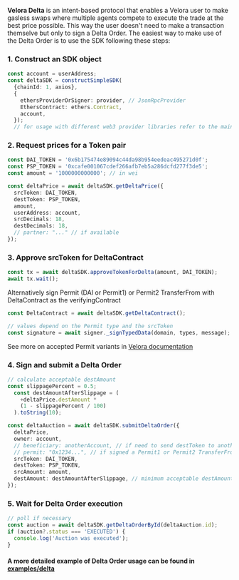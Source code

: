 **Velora Delta** is an intent-based protocol that enables a Velora user to make gasless swaps where multiple agents compete to execute the trade at the best price possible.
This way the user doesn't need to make a transaction themselve but only to sign a Delta Order.
The easiest way to make use of the Delta Order is to use the SDK following these steps:

### 1. Construct an SDK object

```ts
const account = userAddress;
const deltaSDK = constructSimpleSDK(
  {chainId: 1, axios},
  {
    ethersProviderOrSigner: provider, // JsonRpcProvider
    EthersContract: ethers.Contract,
    account,
  });
  // for usage with different web3 provider libraries refer to the main [README](./README.md)
```

### 2. Request prices for a Token pair

```ts
const DAI_TOKEN = '0x6b175474e89094c44da98b954eedeac495271d0f';
const PSP_TOKEN = '0xcafe001067cdef266afb7eb5a286dcfd277f3de5';
const amount = '1000000000000'; // in wei

const deltaPrice = await deltaSDK.getDeltaPrice({
  srcToken: DAI_TOKEN,
  destToken: PSP_TOKEN,
  amount,
  userAddress: account,
  srcDecimals: 18,
  destDecimals: 18,
  // partner: "..." // if available
});
```


### 3. Approve srcToken for DeltaContract

```ts
const tx = await deltaSDK.approveTokenForDelta(amount, DAI_TOKEN);
await tx.wait();
```

Alternatively sign Permit (DAI or Permit1) or Permit2 TransferFrom with DeltaContract as the verifyingContract

```ts
const DeltaContract = await deltaSDK.getDeltaContract();

// values depend on the Permit type and the srcToken
const signature = await signer._signTypedData(domain, types, message);
```

See more on accepted Permit variants in [Velora documentation](https://developers.velora.xyz/api/velora-api/velora-delta-api/build-a-delta-order-to-sign#supported-permits)


### 4. Sign and submit a Delta Order

```ts
// calculate acceptable destAmount
const slippagePercent = 0.5;
  const destAmountAfterSlippage = (
    +deltaPrice.destAmount *
    (1 - slippagePercent / 100)
  ).toString(10);

const deltaAuction = await deltaSDK.submitDeltaOrder({
  deltaPrice,
  owner: account,
  // beneficiary: anotherAccount, // if need to send destToken to another account
  // permit: "0x1234...", // if signed a Permit1 or Permit2 TransferFrom for DeltaContract
  srcToken: DAI_TOKEN,
  destToken: PSP_TOKEN,
  srcAmount: amount,
  destAmount: destAmountAfterSlippage, // minimum acceptable destAmount
});
```

### 5. Wait for Delta Order execution

```ts
// poll if necessary
const auction = await deltaSDK.getDeltaOrderById(deltaAuction.id);
if (auction?.status === 'EXECUTED') {
  console.log('Auction was executed');
}
```

#### A more detailed example of Delta Order usage can be found in [examples/delta](./src/examples/delta.ts)